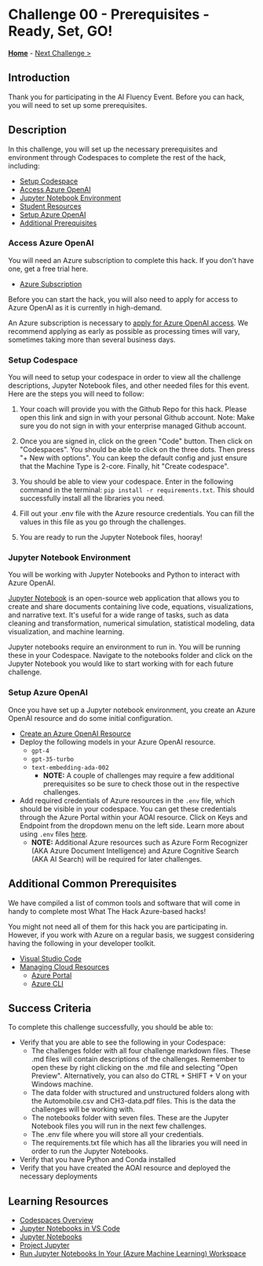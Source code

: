 # Challenge 00 - Prerequisites - Ready, Set, GO!

**[Home](../README.md)** - [Next Challenge >](./Challenge-01.md)

## Introduction

Thank you for participating in the AI Fluency Event. Before you can hack, you will need to set up some prerequisites.

## Description
In this challenge, you will set up the necessary prerequisites and environment through Codespaces to complete the rest of the hack, including:

- [Setup Codespace](#setup-codespace)
- [Access Azure OpenAI](#access-azure-openai)
- [Jupyter Notebook Environment](#setup-jupyter-notebook-environment)
- [Student Resources](#student-resources)
- [Setup Azure OpenAI](#setup-azure-openai)
- [Additional Prerequisites](#additional-common-prerequisites)


### Access Azure OpenAI 

You will need an Azure subscription to complete this hack. If you don't have one, get a free trial here.
- [Azure Subscription](https://azure.microsoft.com/en-us/free/)

Before you can start the hack, you will also need to apply for access to Azure OpenAI as it is currently in high-demand.

An Azure subscription is necessary to [apply for Azure OpenAI access](https://aka.ms/oaiapply). We recommend applying as early as possible as processing times will vary, sometimes taking more than several business days.

### Setup Codespace

You will need to setup your codespace in order to view all the challenge descriptions, Jupyter Notebook files, and other needed files for this event. Here are the steps you will need to follow:

1. Your coach will provide you with the Github Repo for this hack. Please open this link and sign in with your personal Github account. Note: Make sure you do not sign in with your enterprise managed Github account.

2. Once you are signed in, click on the green "Code" button. Then click on "Codespaces". You should be able to click on the three dots. Then press "+ New with options". You can keep the default config and just ensure that the Machine Type is 2-core. Finally, hit "Create codespace". 

3. You should be able to view your codespace. Enter in the following command in the terminal: `pip install -r requirements.txt`. This should successfully install all the libraries you need.

4. Fill out your .env file with the Azure resource credentials. You can fill the values in this file as you go through the challenges.

5. You are ready to run the Jupyter Notebook files, hooray!

### Jupyter Notebook Environment 

You will be working with Jupyter Notebooks and Python to interact with Azure OpenAI.

[Jupyter Notebook](https://jupyter.org/) is an open-source web application that allows you to create and share documents containing live code, equations, visualizations, and narrative text. It's useful for a wide range of tasks, such as data cleaning and transformation, numerical simulation, statistical modeling, data visualization, and machine learning.

Jupyter notebooks require an environment to run in. You will be running these in your Codespace. Navigate to the notebooks folder and click on the Jupyter Notebook you would like to start working with for each future challenge. 


### Setup Azure OpenAI

Once you have set up a Jupyter notebook environment, you create an Azure OpenAI resource and do some initial configuration.

- [Create an Azure OpenAI Resource](https://learn.microsoft.com/en-us/azure/ai-services/openai/how-to/create-resource?pivots=web-portal) 
- Deploy the following models in your Azure OpenAI resource.
  - `gpt-4`
  - `gpt-35-turbo`
  - `text-embedding-ada-002`
    - **NOTE:** A couple of challenges may require a few additional prerequisites so be sure to check those out in the respective challenges. 
- Add required credentials of Azure resources in the  `.env` file, which should be visible in your codespace. You can get these credentials through the Azure Portal within your AOAI resource. Click on Keys and Endpoint from the dropdown menu on the left side. Learn more about using `.env` files [here](https://dev.to/edgar_montano/how-to-setup-env-in-python-4a83#:~:text=How%20to%20setup%20a%20.env%20file%201%201.To,file%20using%20the%20following%20format%3A%20...%20More%20items).
  - **NOTE:** Additional Azure resources such as Azure Form Recognizer (AKA Azure Document Intelligence) and Azure Cognitive Search (AKA AI Search) will be required for later challenges. 

## Additional Common Prerequisites

We have compiled a list of common tools and software that will come in handy to complete most What The Hack Azure-based hacks!

You might not need all of them for this hack you are participating in. However, if you work with Azure on a regular basis, we suggest considering having the following in your developer toolkit.

- [Visual Studio Code](../../000-HowToHack/WTH-Common-Prerequisites.md#visual-studio-code)
- [Managing Cloud Resources](../../000-HowToHack/WTH-Common-Prerequisites.md#managing-cloud-resources)
  - [Azure Portal](../../000-HowToHack/WTH-Common-Prerequisites.md#azure-portal)
  - [Azure CLI](../../000-HowToHack/WTH-Common-Prerequisites.md#azure-cli)

## Success Criteria

To complete this challenge successfully, you should be able to:

- Verify that you are able to see the following in your Codespace:
  - The challenges folder with all four challenge markdown files. These .md files will contain descriptions of the challenges. Remember to open these by right clicking on the .md file and selecting "Open Preview". Alternatively, you can also do CTRL + SHIFT + V on your Windows machine.
  - The data folder with structured and unstructured folders along with the Automobile.csv and CH3-data.pdf files. This is the data the challenges will be working with.
  - The notebooks folder with seven files. These are the Jupyter Notebook files you will run in the next few challenges.
  - The .env file where you will store all your credentials.
  - The requirements.txt file which has all the libraries you will need in order to run the Jupyter Notebooks.
- Verify that you have Python and Conda installed
- Verify that you have created the AOAI resource and deployed the necessary deployments

## Learning Resources

- [Codespaces Overview](https://docs.github.com/en/codespaces/overview)
- [Jupyter Notebooks in VS Code](https://code.visualstudio.com/docs/datascience/jupyter-notebooks)
- [Jupyter Notebooks](https://jupyter.org/)
- [Project Jupyter](https://en.wikipedia.org/wiki/Project_Jupyter)
- [Run Jupyter Notebooks In Your (Azure Machine Learning) Workspace](https://learn.microsoft.com/en-us/azure/machine-learning/how-to-run-jupyter-notebooks?view=azureml-api-2)
